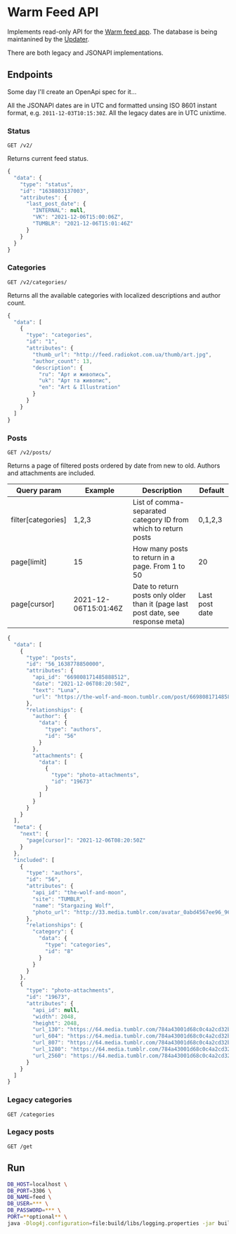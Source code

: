 # Warm Feed API
Implements read-only API for the [Warm feed app](https://radiokot.com.ua/p/feed/). 
The database is being maintanined by the [Updater](https://github.com/Radiokot/wfeed-updater/).

There are both legacy and JSONAPI implementations.

## Endpoints
Some day I'll create an OpenApi spec for it...

All the JSONAPI dates are in UTC and formatted unsing ISO 8601 instant format, e.g. `2011-12-03T10:15:30Z`.
All the legacy dates are in UTC unixtime.

### Status
`GET /v2/`

Returns current feed status.
```javascript
{
  "data": {
    "type": "status",
    "id": "1638803137003",
    "attributes": {
      "last_post_date": {
        "INTERNAL": null,
        "VK": "2021-12-06T15:00:06Z",
        "TUMBLR": "2021-12-06T15:01:46Z"
      }
    }
  }
}
```

### Categories
`GET /v2/categories/`

Returns all the available categories with localized descriptions and author count.
```javascript
{
  "data": [
    {
      "type": "categories",
      "id": "1",
      "attributes": {
        "thumb_url": "http://feed.radiokot.com.ua/thumb/art.jpg",
        "author_count": 13,
        "description": {
          "ru": "Арт и живопись",
          "uk": "Арт та живопис",
          "en": "Art & Illustration"
        }
      }
    }
  ]
}
```

### Posts
`GET /v2/posts/`

Returns a page of filtered posts ordered by date from new to old. Authors and attachments are included.

|Query param|Example|Description|Default|
|-----------|-------|-----------|-------|
|filter[categories]|1,2,3|List of comma-separated category ID from which to return posts|0,1,2,3|
|page[limit]|15|How many posts to return in a page. From 1 to 50|20|
|page[cursor]|2021-12-06T15:01:46Z|Date to return posts only older than it (page last post date, see response meta)|Last post date|

```javascript
{
  "data": [
    {
      "type": "posts",
      "id": "56_1638778850000",
      "attributes": {
        "api_id": "669808171485888512",
        "date": "2021-12-06T08:20:50Z",
        "text": "Luna",
        "url": "https://the-wolf-and-moon.tumblr.com/post/669808171485888512/luna"
      },
      "relationships": {
        "author": {
          "data": {
            "type": "authors",
            "id": "56"
          }
        },
        "attachments": {
          "data": [
            {
              "type": "photo-attachments",
              "id": "19673"
            }
          ]
        }
      }
    }
  ],
  "meta": {
    "next": {
      "page[cursor]": "2021-12-06T08:20:50Z"
    }
  },
  "included": [
    {
      "type": "authors",
      "id": "56",
      "attributes": {
        "api_id": "the-wolf-and-moon",
        "site": "TUMBLR",
        "name": "Stargazing Wolf",
        "photo_url": "http://33.media.tumblr.com/avatar_0abd4567ee96_96.png"
      },
      "relationships": {
        "category": {
          "data": {
            "type": "categories",
            "id": "8"
          }
        }
      }
    },
    {
      "type": "photo-attachments",
      "id": "19673",
      "attributes": {
        "api_id": null,
        "width": 2048,
        "height": 2048,
        "url_130": "https://64.media.tumblr.com/784a43001d68c0c4a2cd32bb74c3f42d/dfa8ed214b594b95-68/s100x200/f05d2e187fb625e035dd73d299a0f420ea80f543.jpg",
        "url_604": "https://64.media.tumblr.com/784a43001d68c0c4a2cd32bb74c3f42d/dfa8ed214b594b95-68/s540x810/389f3d766e4167682c1dcd2466431cbf8dd33e97.jpg",
        "url_807": "https://64.media.tumblr.com/784a43001d68c0c4a2cd32bb74c3f42d/dfa8ed214b594b95-68/s640x960/358b5a86231b0d99e05840e124cfdee7515d367e.jpg",
        "url_1280": "https://64.media.tumblr.com/784a43001d68c0c4a2cd32bb74c3f42d/dfa8ed214b594b95-68/s1280x1920/77f5a072c7809d0172910f5e9c3f66b43e11e240.jpg",
        "url_2560": "https://64.media.tumblr.com/784a43001d68c0c4a2cd32bb74c3f42d/dfa8ed214b594b95-68/s2048x3072/82aa7f4f7e965f594ea5f2698b04487bb1a950b5.jpg"
      }
    }
  ]
}
```

### Legacy categories
`GET /categories`

### Legacy posts
`GET /get`

## Run
```bash
DB_HOST=localhost \
DB_PORT=3306 \
DB_NAME=feed \
DB_USER=*** \
DB_PASSWORD=*** \
PORT=**optional** \
java -Dlog4j.configuration=file:build/libs/logging.properties -jar build/libs/api.jar
```
